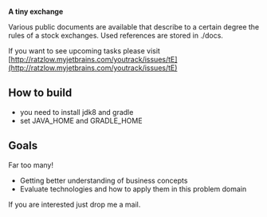 **A tiny exchange**

Various public documents are available that describe to a certain degree the
rules of a stock exchanges. Used references are stored in ./docs.

If you want to see upcoming tasks please visit [http://ratzlow.myjetbrains.com/youtrack/issues/tE](http://ratzlow.myjetbrains.com/youtrack/issues/tE)

How to build
-------------
- you need to install jdk8 and gradle
- set JAVA_HOME and GRADLE_HOME

Goals
-----
Far too many!

- Getting better understanding of business concepts
- Evaluate technologies and how to apply them in this problem domain


If you are interested just drop me a mail.